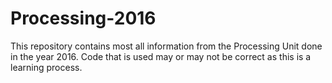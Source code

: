 # Processing-2016
This repository contains most all information from the Processing Unit done in the year 2016. Code that is used may or may not be correct as this is a learning process. 
